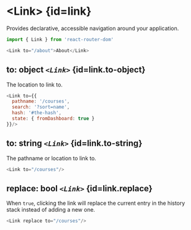 # &lt;Link> {id=link}

Provides declarative, accessible navigation around your application.

```js
import { Link } from 'react-router-dom'

<Link to="/about">About</Link>
```

## to: object _`<Link>`_ {id=link.to-object}

The location to link to.

```js
<Link to={{
  pathname: '/courses',
  search: '?sort=name',
  hash: '#the-hash',
  state: { fromDashboard: true }
}}/>
```

## to: string _`<Link>`_ {id=link.to-string}

The pathname or location to link to.

```js
<Link to="/courses"/>
```

## replace: bool _`<Link>`_ {id=link.replace}

When `true`, clicking the link will replace the current entry in the history stack instead of adding a new one.

```js
<Link replace to="/courses"/>
```

